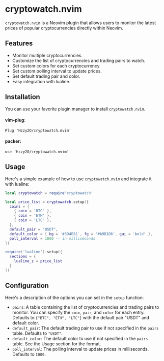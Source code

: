 # cryptowatch.nvim

`cryptowatch.nvim` is a Neovim plugin that allows users to monitor the latest prices of popular cryptocurrencies directly within Neovim. 

## Features

- Monitor multiple cryptocurrencies.
- Customize the list of cryptocurrencies and trading pairs to watch.
- Set custom colors for each cryptocurrency.
- Set custom polling interval to update prices.
- Set default trading pair and color.
- Easy integration with lualine.

## Installation

You can use your favorite plugin manager to install `cryptowatch.nvim`. 

#### vim-plug:

```
Plug 'Hzzy2O/cryptowatch.nvim'
```

#### packer:
```
use 'Hzzy2O/cryptowatch.nvim'
```

## Usage

Here's a simple example of how to use `cryptowatch.nvim` and integrate it with lualine:

```lua
local cryptowatch = require'cryptowatch'

local price_list = cryptowatch.setup({
  coins = {
    { coin = 'BTC' },
    { coin = 'ETH' },
    { coin = 'LTC' },
  },
  default_pair = "USDT",
  default_color = { bg = '#3D4E81', fg = '#A9B1D6', gui = 'bold' },
  poll_interval = 1000 -- in milliseconds
})

require('lualine').setup({
  sections = {
    lualine_z = price_list
  }
})
```

## Configuration

Here's a description of the options you can set in the `setup` function:

- `pairs`: A table containing the list of cryptocurrencies and trading pairs to monitor. You can specify the `coin`, `pair`, and `color` for each entry. Defaults to `{"BTC", "ETH", "LTC"}` with the default pair "USDT" and default color.
- `default_pair`: The default trading pair to use if not specified in the `pairs` table. Defaults to `"USDT"`.
- `default_color`: The default color to use if not specified in the `pairs` table. See the Usage section for the format.
- `poll_interval`: The polling interval to update prices in milliseconds. Defaults to `1000`.
